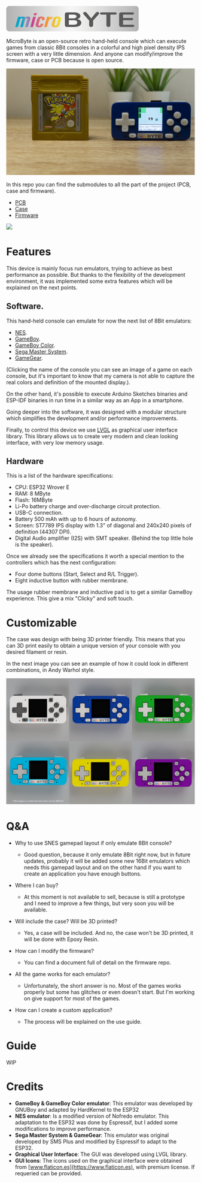 ![](images/microByte_logo.png)

MicroByte is an open-source retro hand-held console which can execute games from classic 8Bit consoles in a colorful and high pixel density IPS screen with a very little dimension. And anyone can modify/improve the firmware, case or PCB because is open source.

![](images/microByte_comparation.jpg)

In this repo you can find the submodules to all the part of the project (PCB, case and firmware).

- [PCB](https://github.com/jfm92/microByte_PCB)
- [Case](https://github.com/jfm92/microByte_case)
- [Firmware](https://github.com/jfm92/microByte_firmware)

[![](https://img.youtube.com/vi)](https://www.youtube.com/embed/g1zqmEbpWG0)

# Features

This device is mainly focus run emulators, trying to achieve as best performance as possible. But thanks to the flexibility of the development environment, it was implemented some extra features which will be explained on the next points.

## Software.

This hand-held console can emulate for now the next list of 8Bit emulators:
- [NES](images/microByte_nes_contra.JPG).
- [GameBoy](images/microByte_gb_donkey.JPG).
- [GameBoy Color](images/microByte_gbc_zelda.JPG).
- [Sega Master System](images/microByte_sms_outrun.JPG).
- [GameGear](images/microByte_gg_sonic.JPG).

(Clicking the name of the console you can see an image of a game on each console, but it's important to know that my camera is not able to capture the real colors and definition of the mounted display.).

On the other hand, it's possible to execute Arduino Sketches binaries and ESP-IDF binaries in run time in a similar way as an App in a smartphone.

Going deeper into the software, it was designed with a modular structure which simplifies the development and/or performance improvements.

Finally, to control this device we use [LVGL](https://lvgl.io/) as graphical user interface library. This library allows us to create very modern and clean looking interface, with very low memory usage.


## Hardware

This is a list of the hardware specifications:

- CPU: ESP32 Wrover E
- RAM: 8 MByte
- Flash: 16MByte
- Li-Po battery charge and over-discharge circuit protection.
- USB-C connection.
- Battery 500 mAh with up to 6 hours of autonomy.
- Screen: ST7789 IPS display with 1.3" of diagonal and 240x240 pixels of definition (44307 DPI).
- Digital Audio amplifier (I2S) with SMT speaker. (Behind the top little hole is the speaker).

Once we already see the specifications it worth a special mention to the controllers which has the next configuration:

- Four dome buttons (Start, Select and R/L Trigger).
- Eight inductive button with rubber membrane.

The usage rubber membrane and inductive pad is to get a similar GameBoy experience. This give a mix "Clicky" and soft touch.


# Customizable

The case was design with being 3D printer friendly. This means that you can 3D print easily to obtain a unique version of your console with you desired filament or resin.

In the next image you can see an example of how it could look in different combinations, in Andy Warhol style.


![](images/microByte_colors.png)

# Q&A

- Why to use SNES gamepad layout if only emulate 8Bit console?
    - Good question, because it only emulate 8Bit right now, but in future updates, probably it will be added some new 16Bit emulators which needs this gamepad layout and on the other hand if you want to create an application you have enough buttons.

- Where I can buy?
    - At this moment is not available to sell, because is still a prototype and I need to improve a few things, but very soon you will be available.

- Will include the case? Will be 3D printed?
    - Yes, a case will be included. And no, the case won't be 3D printed, it will be done with Epoxy Resin.

- How can I modify the firmware?
    - You can find a document full of detail on the firmware repo.

- All the game works for each emulator?
    - Unfortunately, the short answer is no. Most of the games works properly but some has glitches or even doesn't start. But I'm working on give support for most of the games.

- How can I create a custom application?
    - The process will be explained on the use guide.


# Guide

WIP

# Credits

- **GameBoy & GameBoy Color emulator**: This emulator was developed by GNUBoy and adapted by HardKernel to the ESP32
- **NES emulator**: Is a modified version of Nofredo emulator. This adaptation to the ESP32 was done by Espressif, but I added some modifications to improve performance.
- **Sega Master System & GameGear**: This emulator was original developed by SMS Plus and modified by Espressif to adapt to the ESP32.
- **Graphical User Interface**: The GUI was developed using LVGL library.
- **GUI Icons**: The icons used on the graphical interface were obtained from [www.flaticon.es](https://www.flaticon.es), with premium license. If requeried can be provided.













